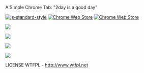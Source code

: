 A Simple Chrome Tab: "2day is a good day"

[![js-standard-style](https://img.shields.io/badge/code%20style-standard-brightgreen.svg)](http://standardjs.com)
[![Chrome Web Store](https://img.shields.io/chrome-web-store/stars/inclhklmomfeifhjdaajfijnhgkmfagk.svg)](https://chrome.google.com/webstore/detail/2day-is-a-good-day/inclhklmomfeifhjdaajfijnhgkmfagk)
[![Chrome Web Store](https://img.shields.io/chrome-web-store/rating-count/nimelepbpejjlbmoobocpfnjhihnpked.svg)](https://chrome.google.com/webstore/detail/2day-is-a-good-day/inclhklmomfeifhjdaajfijnhgkmfagk)

![](http://forthebadge.com/images/badges/makes-people-smile.svg)

![](http://forthebadge.com/images/badges/validated-html2.svg)

![](http://forthebadge.com/images/badges/contains-technical-debt.svg)

![](http://forthebadge.com/images/badges/winter-is-coming.svg)

LICENSE
WTFPL - http://www.wtfpl.net
